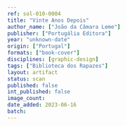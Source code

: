 ```yaml
---
ref: sol-010-0004
title: "Vinte Anos Depois"
author_name: ["João da Câmara Leme"]
publisher: ["Portugália Editora"]
year: "unknown-date"
origin: ["Portugal"]
formats: ["book-cover"]
disciplines: [graphic-design]
tags: ["Biblioteca dos Rapazes"]
layout: artifact
status: scan
published: false
int_published: false
image_count:
date_added: 2023-06-16
batch:
---
```

